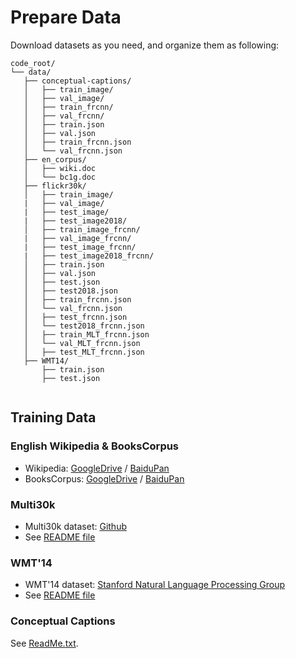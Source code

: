 # Prepare Data

Download datasets as you need, and organize them as following:
 ```
code_root/
└── data/
    ├── conceptual-captions/
    │   ├── train_image/
    │   ├── val_image/
    │   ├── train_frcnn/
    │   ├── val_frcnn/
    │   ├── train.json
    │   ├── val.json
    │   ├── train_frcnn.json
    │   └── val_frcnn.json
    ├── en_corpus/
    │   ├── wiki.doc
    │   └── bc1g.doc
    ├── flickr30k/
    │   ├── train_image/
    |   ├── val_image/
    |   ├── test_image/
    |   ├── test_image2018/
    │   ├── train_image_frcnn/
    |   ├── val_image_frcnn/
    |   ├── test_image_frcnn/
    |   ├── test_image2018_frcnn/    
    │   ├── train.json
    │   ├── val.json
    │   ├── test.json
    │   ├── test2018.json    
    │   ├── train_frcnn.json
    │   └── val_frcnn.json
    │   ├── test_frcnn.json
    │   └── test2018_frcnn.json    
    │   ├── train_MLT_frcnn.json
    │   └── val_MLT_frcnn.json
    │   ├── test_MLT_frcnn.json    
    ├── WMT14/    
        ├── train.json
        ├── test.json
        
 ```
## Training Data

### English Wikipedia & BooksCorpus
* Wikipedia: [GoogleDrive](https://drive.google.com/file/d/1rZJ-Nj_SSqwu85tME3wbN8tfGhljfAsf/view?usp=sharing) / [BaiduPan](https://pan.baidu.com/s/1HSgUZXRESxVnx9ATOHwSrQ)
* BooksCorpus: [GoogleDrive](https://drive.google.com/file/d/16T5EYqIjO-tAj1OFxz6bnnzEABCusCcv/view?usp=sharing) / [BaiduPan](https://pan.baidu.com/s/1797WFFUTnRJakgGxefSrBg)

### Multi30k
* Multi30k dataset: [Github](https://github.com/multi30k/dataset)
* See [README file](https://github.com/phaedonmit/VL-BERT/blob/master/data/flickr30k/README.md)

### WMT'14
* WMT'14 dataset: [Stanford Natural Language Processing Group](https://nlp.stanford.edu/projects/nmt/)
* See [README file](https://github.com/phaedonmit/VL-BERT/blob/master/data/WMT14/README.md)

### Conceptual Captions
See [ReadMe.txt](./conceptual-captions/ReadMe.txt).
